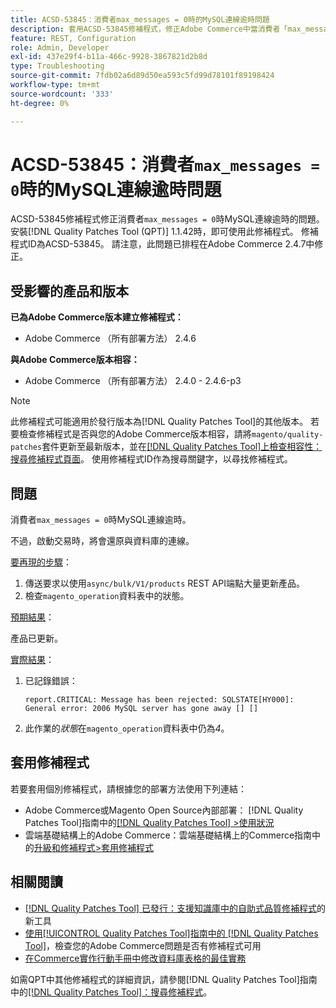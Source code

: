 ```yaml
---
title: ACSD-53845：消費者max_messages = 0時的MySQL連線逾時問題
description: 套用ACSD-53845修補程式，修正Adobe Commerce中當消費者「max_messages = 0」時MySQL連線逾時的問題。
feature: REST, Configuration
role: Admin, Developer
exl-id: 437e29f4-b11a-466c-9928-3867821d2b8d
type: Troubleshooting
source-git-commit: 7fdb02a6d89d50ea593c5fd99d78101f89198424
workflow-type: tm+mt
source-wordcount: '333'
ht-degree: 0%

---
```


# ACSD-53845：消費者`max_messages = 0`時的MySQL連線逾時問題

ACSD-53845修補程式修正消費者`max_messages = 0`時MySQL連線逾時的問題。 安裝[!DNL Quality Patches Tool (QPT)] 1.1.42時，即可使用此修補程式。 修補程式ID為ACSD-53845。 請注意，此問題已排程在Adobe Commerce 2.4.7中修正。

## 受影響的產品和版本

**已為Adobe Commerce版本建立修補程式：**

* Adobe Commerce （所有部署方法） 2.4.6

**與Adobe Commerce版本相容：**

* Adobe Commerce （所有部署方法） 2.4.0 - 2.4.6-p3

>[!NOTE]
>
>此修補程式可能適用於發行版本為[!DNL Quality Patches Tool]的其他版本。 若要檢查修補程式是否與您的Adobe Commerce版本相容，請將`magento/quality-patches`套件更新至最新版本，並在[[!DNL Quality Patches Tool]上檢查相容性：搜尋修補程式頁面](https://experienceleague.adobe.com/tools/commerce-quality-patches/index.html?lang=zh-Hant)。 使用修補程式ID作為搜尋關鍵字，以尋找修補程式。

## 問題

消費者`max_messages = 0`時MySQL連線逾時。

不過，啟動交易時，將會還原與資料庫的連線。

<u>要再現的步驟</u>：

1. 傳送要求以使用`async/bulk/V1/products` REST API端點大量更新產品。
1. 檢查`magento_operation`資料表中的狀態。

<u>預期結果</u>：

產品已更新。

<u>實際結果</u>：

1. 已記錄錯誤：

   ```
   report.CRITICAL: Message has been rejected: SQLSTATE[HY000]: General error: 2006 MySQL server has gone away [] []
   ```

1. 此作業的&#x200B;*狀態*&#x200B;在`magento_operation`資料表中仍為&#x200B;*4*。

## 套用修補程式

若要套用個別修補程式，請根據您的部署方法使用下列連結：

* Adobe Commerce或Magento Open Source內部部署： [!DNL Quality Patches Tool]指南中的[[!DNL Quality Patches Tool] >使用狀況](/help/tools/quality-patches-tool/usage.md)
* 雲端基礎結構上的Adobe Commerce：雲端基礎結構上的Commerce指南中的[升級和修補程式>套用修補程式](https://experienceleague.adobe.com/docs/commerce-cloud-service/user-guide/develop/upgrade/apply-patches.html?lang=zh-Hant)

## 相關閱讀

* [[!DNL Quality Patches Tool] 已發行：支援知識庫中的自助式品質修補程式](https://experienceleague.adobe.com/zh-hant/docs/commerce-operations/tools/quality-patches-tool/quality-patches-tool-to-self-serve-quality-patches)的新工具
* [使用[!UICONTROL Quality Patches Tool]指南中的 [!DNL Quality Patches Tool]](/help/tools/quality-patches-tool/patches-available-in-qpt/check-patch-for-magento-issue-with-magento-quality-patches.md)，檢查您的Adobe Commerce問題是否有修補程式可用
* [在Commerce實作行動手冊中修改資料庫表格的最佳實務](https://experienceleague.adobe.com/zh-hant/docs/commerce-operations/implementation-playbook/best-practices/development/modifying-core-and-third-party-tables#why-adobe-recommends-avoiding-modifications)

如需QPT中其他修補程式的詳細資訊，請參閱[!DNL Quality Patches Tool]指南中的[[!DNL Quality Patches Tool]：搜尋修補程式](https://experienceleague.adobe.com/tools/commerce-quality-patches/index.html?lang=zh-Hant)。
